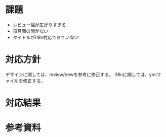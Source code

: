 # 課題
- レビュー幅が広がりすぎる
- 項目間の間がない
- タイトルがi18n対応できていない

# 対応方針
デザインに関しては、review/newを参考に修正する。
i18nに関しては、ymlファイルを修正する。

# 対応結果

# 参考資料
